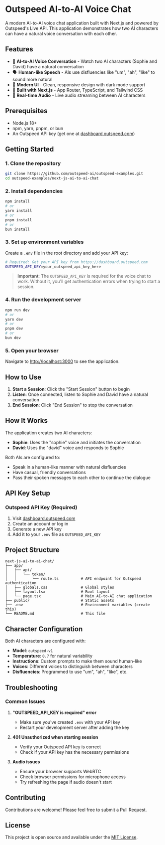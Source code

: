 # Outspeed AI-to-AI Voice Chat

A modern AI-to-AI voice chat application built with Next.js and powered by Outspeed's Live API. This application demonstrates how two AI characters can have a natural voice conversation with each other.

## Features

- 🎤 **AI-to-AI Voice Conversation** - Watch two AI characters (Sophie and David) have a natural conversation
- 🗣️ **Human-like Speech** - AIs use disfluencies like "um", "ah", "like" to sound more natural
- 🎨 **Modern UI** - Clean, responsive design with dark mode support
- 🚀 **Built with Next.js** - App Router, TypeScript, and Tailwind CSS
- 🔄 **Real-time Audio** - Live audio streaming between AI characters

## Prerequisites

- Node.js 18+
- npm, yarn, pnpm, or bun
- An Outspeed API key (get one at [dashboard.outspeed.com](https://dashboard.outspeed.com))

## Getting Started

### 1. Clone the repository

```bash
git clone https://github.com/outspeed-ai/outspeed-examples.git
cd outspeed-examples/next-js-ai-to-ai-chat
```

### 2. Install dependencies

```bash
npm install
# or
yarn install
# or
pnpm install
# or
bun install
```

### 3. Set up environment variables

Create a `.env` file in the root directory and add your API key:

```bash
# Required: Get your API key from https://dashboard.outspeed.com
OUTSPEED_API_KEY=your_outspeed_api_key_here
```

> **Important**: The `OUTSPEED_API_KEY` is required for the voice chat to work. Without it, you'll get authentication errors when trying to start a session.

### 4. Run the development server

```bash
npm run dev
# or
yarn dev
# or
pnpm dev
# or
bun dev
```

### 5. Open your browser

Navigate to [http://localhost:3000](http://localhost:3000) to see the application.

## How to Use

1. **Start a Session**: Click the "Start Session" button to begin
2. **Listen**: Once connected, listen to Sophie and David have a natural conversation
3. **End Session**: Click "End Session" to stop the conversation

## How It Works

The application creates two AI characters:

- **Sophie**: Uses the "sophie" voice and initiates the conversation
- **David**: Uses the "david" voice and responds to Sophie

Both AIs are configured to:

- Speak in a human-like manner with natural disfluencies
- Have casual, friendly conversations
- Pass their spoken messages to each other to continue the dialogue

## API Key Setup

### Outspeed API Key (Required)

1. Visit [dashboard.outspeed.com](https://dashboard.outspeed.com)
2. Create an account or log in
3. Generate a new API key
4. Add it to your `.env` file as `OUTSPEED_API_KEY`

## Project Structure

```
next-js-ai-to-ai-chat/
├── app/
│   ├── api/
│   │   └── token/
│   │       └── route.ts          # API endpoint for Outspeed authentication
│   ├── globals.css               # Global styles
│   ├── layout.tsx                # Root layout
│   └── page.tsx                  # Main AI-to-AI chat application
├── public/                       # Static assets
├── .env                          # Environment variables (create this)
└── README.md                     # This file
```

## Character Configuration

Both AI characters are configured with:

- **Model**: `outspeed-v1`
- **Temperature**: `0.7` for natural variability
- **Instructions**: Custom prompts to make them sound human-like
- **Voices**: Different voices to distinguish between characters
- **Disfluencies**: Programmed to use "um", "ah", "like", etc.

## Troubleshooting

### Common Issues

1. **"OUTSPEED_API_KEY is required" error**

   - Make sure you've created `.env` with your API key
   - Restart your development server after adding the key

2. **401 Unauthorized when starting session**

   - Verify your Outspeed API key is correct
   - Check if your API key has the necessary permissions

3. **Audio issues**
   - Ensure your browser supports WebRTC
   - Check browser permissions for microphone access
   - Try refreshing the page if audio doesn't start

## Contributing

Contributions are welcome! Please feel free to submit a Pull Request.

## License

This project is open source and available under the [MIT License](https://opensource.org/license/mit).
